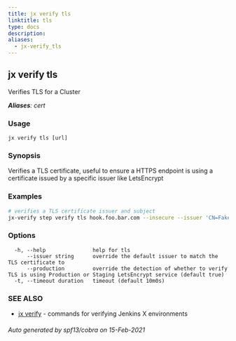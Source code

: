 ```yaml
---
title: jx verify tls
linktitle: tls
type: docs
description: 
aliases:
  - jx-verify_tls
---
```


## jx verify tls

Verifies TLS for a Cluster

***Aliases**: cert*

### Usage

```
jx verify tls [url]
```

### Synopsis

Verifies a TLS certificate, useful to ensure a HTTPS endpoint is using a certificate issued by a specific issuer like LetsEncrypt

### Examples

  ```bash
  # verifies a TLS certificate issuer and subject
  jx-verify step verify tls hook.foo.bar.com --insecure --issuer 'CN=Fake LE Intermediate X1' --subject 'CN=*.foo.bar.com'

  ```
### Options

```
  -h, --help               help for tls
      --issuer string      override the default issuer to match the TLS certificate to
      --production         override the detection of whether to verify TLS is using Production or Staging LetsEncrypt service (default true)
  -t, --timeout duration   timeout (default 10m0s)
```

### SEE ALSO

* [jx verify](..)	 - commands for verifying Jenkins X environments

###### Auto generated by spf13/cobra on 15-Feb-2021
